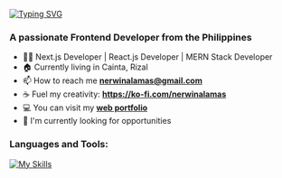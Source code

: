 [![Typing SVG](https://readme-typing-svg.demolab.com?font=Fira+Code&pause=1000&random=false&width=435&lines=Hi+%F0%9F%91%8B%2C+I'm+Nerwin+Alamas)](https://git.io/typing-svg)

### A passionate Frontend Developer from the Philippines

- 👨‍💻 Next.js Developer | React.js Developer | MERN Stack Developer
- 🏠 Currently living in Cainta, Rizal
- 📫 How to reach me **nerwinalamas@gmail.com**
- ☕ Fuel my creativity: **https://ko-fi.com/nerwinalamas**
- 💻 You can visit my **[web portfolio](https://nerwinalamas.pages.dev/)**
- 👀 I'm currently looking for opportunities

### Languages and Tools:
[![My Skills](https://skillicons.dev/icons?i=html,css,js,ts,react,vite,redux,next,nodejs,express,prisma,mongodb,mysql,supabase,tailwind,bootstrap,php,git,github,postman,vscode,figma)](https://skillicons.dev)
